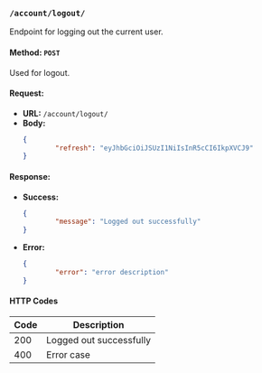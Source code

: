 
### `/account/logout/`
Endpoint for logging out the current user.

#### Method: `POST`
Used for logout.

#### Request:
* **URL:** `/account/logout/`
* **Body:**
    ```json
    {
            "refresh": "eyJhbGciOiJSUzI1NiIsInR5cCI6IkpXVCJ9"
    }
    ```

#### Response:
* **Success:**
    ```json
    {
            "message": "Logged out successfully"
    }
    ```
* **Error:**
    ```json
    {
            "error": "error description"
    }
    ```

#### HTTP Codes

| Code | Description                |
|------|----------------------------|
| 200  | Logged out successfully    |
| 400  | Error case                 |

